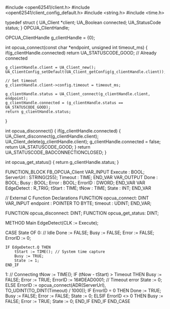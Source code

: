 #include <open62541/client.h>
#include <open62541/client_config_default.h>
#include <string.h>
#include <time.h>

typedef struct {
    UA_Client *client;
    UA_Boolean connected;
    UA_StatusCode status;
} OPCUA_ClientHandle;

OPCUA_ClientHandle g_clientHandle = {0};

int opcua_connect(const char *endpoint, unsigned int timeout_ms) {
    if(g_clientHandle.connected)
        return UA_STATUSCODE_GOOD; // Already connected

    g_clientHandle.client = UA_Client_new();
    UA_ClientConfig_setDefault(UA_Client_getConfig(g_clientHandle.client));

    // Set timeout
    g_clientHandle.client->config.timeout = timeout_ms;

    g_clientHandle.status = UA_Client_connect(g_clientHandle.client, endpoint);
    g_clientHandle.connected = (g_clientHandle.status == UA_STATUSCODE_GOOD);
    return g_clientHandle.status;
}

int opcua_disconnect() {
    if(g_clientHandle.connected) {
        UA_Client_disconnect(g_clientHandle.client);
        UA_Client_delete(g_clientHandle.client);
        g_clientHandle.connected = false;
        return UA_STATUSCODE_GOOD;
    }
    return UA_STATUSCODE_BADCONNECTIONCLOSED;
}

int opcua_get_status() {
    return g_clientHandle.status;
}

FUNCTION_BLOCK FB_OPCUA_Client
VAR_INPUT
    Execute    : BOOL;
    ServerUrl  : STRING(255);
    Timeout    : TIME;
END_VAR
VAR_OUTPUT
    Done       : BOOL;
    Busy       : BOOL;
    Error      : BOOL;
    ErrorID    : DWORD;
END_VAR
VAR
    EdgeDetect : R_TRIG;
    tStart     : TIME;
    tNow       : TIME;
    State      : INT;
END_VAR

// External C Function Declarations
FUNCTION opcua_connect: DINT
    VAR_INPUT
        endpoint : POINTER TO BYTE;
        timeout  : UDINT;
    END_VAR;

FUNCTION opcua_disconnect: DINT;
FUNCTION opcua_get_status: DINT;

METHOD Main
EdgeDetect(CLK := Execute);

CASE State OF
0: // Idle
    Done := FALSE;
    Busy := FALSE;
    Error := FALSE;
    ErrorID := 0;

    IF EdgeDetect.Q THEN
        tStart := TIME(); // System time capture
        Busy := TRUE;
        State := 1;
    END_IF

1: // Connecting
    tNow := TIME();
    IF (tNow - tStart) > Timeout THEN
        Busy := FALSE;
        Error := TRUE;
        ErrorID := 16#DEAD0001; // Timeout error
        State := 0;
    ELSE
        ErrorID := opcua_connect(ADR(ServerUrl), TO_UDINT(TO_DINT(Timeout) / 1000));
        IF ErrorID = 0 THEN
            Done := TRUE;
            Busy := FALSE;
            Error := FALSE;
            State := 0;
        ELSIF ErrorID <> 0 THEN
            Busy := FALSE;
            Error := TRUE;
            State := 0;
        END_IF
    END_IF
END_CASE
